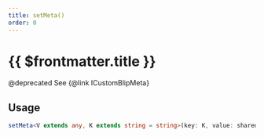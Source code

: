 ```yaml
---
title: setMeta()
order: 0
---
```


# {{ $frontmatter.title }}

@deprecated See {@link ICustomBlipMeta} 

## Usage

```ts
setMeta<V extends any, K extends string = string>(key: K, value: shared.InterfaceValueByKey<ICustomBlipMeta, K, V>): void;
```
